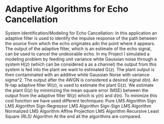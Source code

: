 # Adaptive Algorithms for Echo Cancellation
    
System Identification/Modeling for Echo Cancellation:   In this application an adaptive filter is used to identify the impulse response of the path between the source from which the echo originates adn the point where it appears. The output of the adaptive filter, which is an estimate of the echo signal, can be used to cancel the undesirable echo. 
In my Project I simulated a modeling problem by feeding unit variance white Gaussian noise through a system H(z) (which can be considered a as a channel) the output from this system is fed into the plant we want to estimated G(z). The plant output is then contaminated with an additive white Gaussian Noise with variance sigma^2. The output after the AWGN is considered a desired signal d(n). An N-tap adaptive filter W(z), is used to estimate the plant G(z). 
We estimate the plant G(z) by minimizing the mean square error (MSE) between the output from the adaptive filter W(z) which is y(n) and d(n).
To minimize this cost function we have used different techniques:
    Pure LMS Algorithm
    Sign LMS Algorithm
    Sign-Regressor LMS Algorithm
    Sign-Sign LMS Algorithm
    Normalized LMS Algorithm
    Affine Projection LMS Algorithm
    Recursive Least Square (RLS) Algorithm
At the end all the algorithms are compared.
